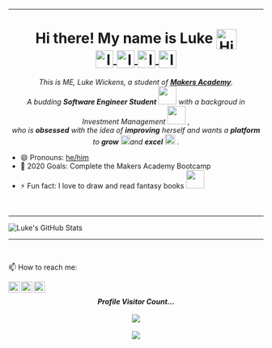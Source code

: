 <hr>
<h1 align="center">Hi there! My name is Luke <img align="center" alt="Hi there!" width="40px" src="https://github.com/TheDudeThatCode/TheDudeThatCode/blob/master/Assets/Hi.gif" />
<br>
<a href="https://linkedin.com/in/lukewickens">
  <img align="center" alt="lukewickens1989 | LinkedIn" width="35px" src="https://github.com/TheDudeThatCode/TheDudeThatCode/blob/master/Assets/Linkedin.svg" />
</a>
<a href="mailto:lukewickens1989@gmail.com">
  <img align="center" alt="lukewickens1989 | Email" width="35px" src="https://github.com/TheDudeThatCode/TheDudeThatCode/blob/master/Assets/Gmail.svg" />
</a>
<a href="https://lukewickens1989.medium.com/">
<img align="center" alt="lukewickens1989 | Medium" width="35px" src="https://cdn.jsdelivr.net/npm/simple-icons@v3/icons/medium.svg" />
</a>
<a href="https://https://www.instagram.com/mustytomes//">
<img align="center" alt="lukewickens1989 | Instagram" width="35px" src="https://github.com/TheDudeThatCode/TheDudeThatCode/blob/master/Assets/Instagram.svg" />
</a>
</h1>

<p align="center">
  <em>
    This is ME, Luke Wickens, a student of <a href="http://https://makers.tech/"> <b>Makers Academy</b></a>. <br>
    A budding <b>Software Engineer Student</b> <img src="https://github.com/TheDudeThatCode/TheDudeThatCode/blob/master/Assets/Designer.gif" width="36px"> with a backgroud in Investment Management&nbsp;<img src="https://github.com/TheDudeThatCode/TheDudeThatCode/blob/master/Assets/Designer.gif" width="36px">&nbsp,<br>who is <b>obsessed</b>
    with the idea of <b>improving</b> herself and wants a <b>platform</b> to 
    <b>grow</b> <img src="https://github.com/TheDudeThatCode/TheDudeThatCode/blob/master/Assets/Rocket.gif" width="18px">and 
    <b>excel</b> <img src="https://github.com/TheDudeThatCode/TheDudeThatCode/blob/master/Assets/Medal.gif" width="20px">&nbsp.
  </em> 
  <br>
</p>

- 😄 Pronouns: <a href="https://pronoun.is/he">he/him</a>
- 🥅 2020 Goals: Complete the Makers Academy Bootcamp
- ⚡ Fun fact: I love to draw and read fantasy books <img src="https://github.com/TheDudeThatCode/TheDudeThatCode/blob/master/Assets/gandalf_parrot.gif" width="36px">

<br />
<hr>

![Luke's GitHub Stats](https://github-readme-stats.vercel.app/api?username=lukewickens1989&show_icons=true&theme=dracula)

<hr> 
<br />

📫 How to reach me: 

[<img align="left" alt="lukewickens1989 | LinkedIn" width="22px" src="https://cdn.jsdelivr.net/npm/simple-icons@v3/icons/linkedin.svg" />][linkedin]
[<img align="left" alt="lukewickens1989 | Email" width="22px" src="https://cdn.jsdelivr.net/npm/simple-icons@v3/icons/gmail.svg" />][email]
[<img align="left" alt="lukewickens1989 | Medium" width="22px" src="https://cdn.jsdelivr.net/npm/simple-icons@v3/icons/medium.svg" />][medium]


<br />

<p align="center"> 
  <i><b>Profile Visitor Count...</b></i><br><br>
  <img src="https://raw.githubusercontent.com/saadeghi/saadeghi/master/dino.gif" /><br><br>
  <img src="https://profile-counter.glitch.me/lukewickens1989/count.svg" />
</p>
  
<!-- Links to social media accounts -->
[linkedin]: https://linkedin.com/in/lukewickens
[email]: mailto:lukewickens1989@gmail.com
[medium]: https://lukewickens1989.medium.com/

<!--
**lukewickens1989/lukewickens1989** is a ✨ _special_ ✨ repository because its `README.md` (this file) appears on your GitHub profile.

Here are some ideas to get you started:

- 🔭 I’m currently working on ...
- 🌱 I’m currently learning ...
- 👯 I’m looking to collaborate on ...
- 🤔 I’m looking for help with ...
- 💬 Ask me about ...
- 📫 How to reach me: ...
- 😄 Pronouns: ...
- ⚡ Fun fact: ...
-->
